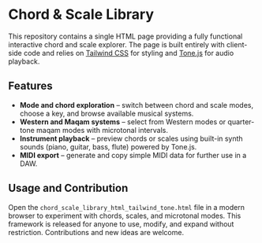 # Chord & Scale Library

This repository contains a single HTML page providing a fully functional interactive chord and scale explorer. The page is built entirely with client-side code and relies on [Tailwind CSS](https://tailwindcss.com/) for styling and [Tone.js](https://tonejs.github.io/) for audio playback.

## Features

- **Mode and chord exploration** – switch between chord and scale modes, choose a key, and browse available musical systems.
- **Western and Maqam systems** – select from Western modes or quarter-tone maqam modes with microtonal intervals.
- **Instrument playback** – preview chords or scales using built-in synth sounds (piano, guitar, bass, flute) powered by Tone.js.
- **MIDI export** – generate and copy simple MIDI data for further use in a DAW.

## Usage and Contribution

Open the `chord_scale_library_html_tailwind_tone.html` file in a modern browser to experiment with chords, scales, and microtonal modes. This framework is released for anyone to use, modify, and expand without restriction. Contributions and new ideas are welcome.

